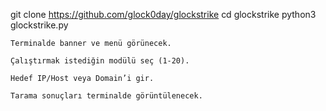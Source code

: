   
   git clone https://github.com/glock0day/glockstrike
   cd glockstrike
   python3 glockstrike.py
   
    Terminalde banner ve menü görünecek.

    Çalıştırmak istediğin modülü seç (1-20).

    Hedef IP/Host veya Domain’i gir.

    Tarama sonuçları terminalde görüntülenecek.
